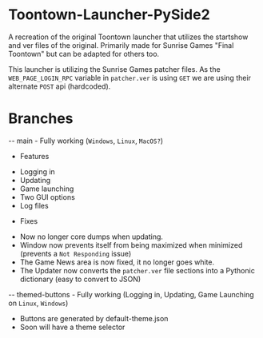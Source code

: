 # Toontown-Launcher-PySide2
 A recreation of the original Toontown launcher that utilizes the startshow and ver files of the original. Primarily made for Sunrise Games "Final Toontown" but can be adapted for others too.

This launcher is utilizing the Sunrise Games patcher files. As the ``WEB_PAGE_LOGIN_RPC`` variable in `patcher.ver` is using `GET` we are using their alternate `POST` api (hardcoded).

# Branches
-- main - Fully working (`Windows`, `Linux`, `MacOS?`)
- Features
* Logging in
* Updating
* Game launching
* Two GUI options
* Log files

- Fixes
* Now no longer core dumps when updating.
* Window now prevents itself from being maximized when minimized (prevents a ``Not Responding`` issue)
* The Game News area is now fixed, it no longer goes white.
* The Updater now converts the `patcher.ver` file sections into a Pythonic dictionary (easy to convert to JSON)

-- themed-buttons - Fully working (Logging in, Updating, Game Launching on `Linux`, `Windows`)
* Buttons are generated by default-theme.json
* Soon will have a theme selector
